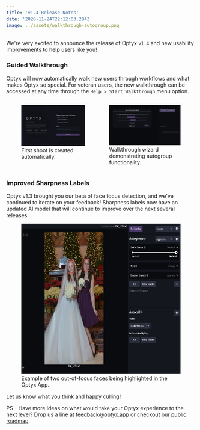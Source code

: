 ```yaml
---
title: 'v1.4 Release Notes'
date: '2020-11-24T22:12:03.284Z'
image: ../assets/walkthrough-autogroup.png
---
```


We're very excited to announce the release of Optyx `v1.4` and new usability improvements to help users like you!

### Guided Walkthrough

Optyx will now automatically walk new users through workflows and what makes Optyx so special. For veteran users, the new walkthrough can be accessed at any time through the `Help > Start Walkthrough` menu option.

<div style="display: flex; flex-direction: row">

<figure style="width: 40%; display: inline-block">
<img src="../assets/onboarding.png"/>
<figcaption>First shoot is created automatically.</figcaption>
</figure>

<figure style="width: 45%; display: inline-block; margin-left: 5%;">
<img src="../assets/walkthrough-autogroup.png" />
<figcaption>Walkthrough wizard demonstrating autogroup functionality.</figcaption>
</figure>

</div>

### Improved Sharpness Labels

Optyx v1.3 brought you our beta of face focus detection, and we've continued to iterate on your feedback! Sharpness labels now have an updated AI model that will continue to improve over the next several releases.

<figure>
<img src="../assets/face-focus-highlight-example.png" style="height: 400px;"/>
<figcaption>Example of two out-of-focus faces being highlighted in the Optyx App.</figcaption>
</figure>

Let us know what you think and happy culling!

PS - Have more ideas on what would take your Optyx experience to the next level? Drop us a line at [feedback@optyx.app](mailto:feedback@optyx.app) or checkout our [public roadmap](https://trello.com/b/tP3PX7sw/optyx-app-public-roadmap).
